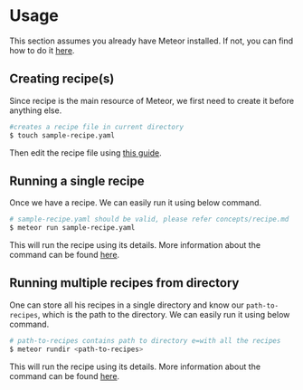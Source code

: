 # Usage

This section assumes you already have Meteor installed. If not, you can find how to do it [here](./installation.md).

## Creating recipe(s)

Since recipe is the main resource of Meteor, we first need to create it before anything else.

```sh
#creates a recipe file in current directory
$ touch sample-recipe.yaml
```

Then edit the recipe file using [this guide](../concepts/recipe.md).

## Running a single recipe

Once we have a recipe. We can easily run it using below command.

```bash
# sample-recipe.yaml should be valid, please refer concepts/recipe.md
$ meteor run sample-recipe.yaml
```

This will run the recipe using its details.
More information about the command can be found [here](../reference/commands.md#run-a-single-recipe).

## Running multiple recipes from directory

One can store all his recipes in a single directory and know our ```path-to-recipes```, which is the path to the directory. We can easily run it using below command.

```sh
# path-to-recipes contains path to directory e=with all the recipes
$ meteor rundir <path-to-recipes>
```

This will run the recipe using its details.
More information about the command can be found [here](../reference/commands.md#run-a-single-recipe).
